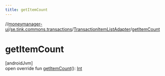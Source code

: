 ```yaml
---
title: getItemCount
---
```

//[moneymanager-ui](../../../index.html)/[se.tink.commons.transactions](../index.html)/[TransactionItemListAdapter](index.html)/[getItemCount](get-item-count.html)



# getItemCount



[androidJvm]\
open override fun [getItemCount](get-item-count.html)(): [Int](https://kotlinlang.org/api/latest/jvm/stdlib/kotlin/-int/index.html)




